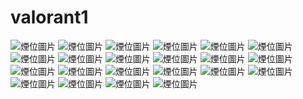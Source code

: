 # valorant1
<img class="smoke-img" src="images/cor.jpg" alt="煙位圖片">
<img class="smoke-img" src="image/cor.jpg" alt="煙位圖片">
<img class="smoke-img" src="image/de.png" alt="煙位圖片">
<img class="smoke-img" src="image/at.png" alt="煙位圖片">
<img class="smoke-img" src="image/sun de.png" alt="煙位圖片">
<img class="smoke-img" src="image/sun at.png" alt="煙位圖片">
<img class="smoke-img" src="image/spl at.png" alt="煙位圖片">
<img class="smoke-img" src="image/spl de.png" alt="煙位圖片">

<img class="smoke-img" src="image/pear de.png" alt="煙位圖片">
<img class="smoke-img" src="image/pear at.png" alt="煙位圖片">
<img class="smoke-img" src="image/ice de.png" alt="煙位圖片">
<img class="smoke-img" src="image/ice at.png" alt="煙位圖片">
<img class="smoke-img" src="image/bree de.png" alt="煙位圖片">
<img class="smoke-img" src="image/bree at.png" alt="煙位圖片">

<img class="smoke-img" src="image/lo de.png" alt="煙位圖片">
<img class="smoke-img" src="image/lo at.png" alt="煙位圖片">
<img class="smoke-img" src="image/f de.png" alt="煙位圖片">
<img class="smoke-img" src="image/f at.png" alt="煙位圖片">
<img class="smoke-img" src="image/haven de.png" alt="煙位圖片">
<img class="smoke-img" src="image/haven at.png" alt="煙位圖片">
<img class="smoke-img" src="image/bird de.png" alt="煙位圖片">
<img class="smoke-img" src="image/bird at.png" alt="煙位圖片">
